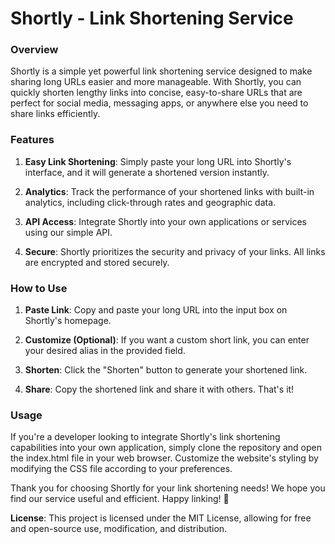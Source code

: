 # Shortly - Link Shortening Service

### Overview

Shortly is a simple yet powerful link shortening service designed to make sharing long URLs easier and more manageable. With Shortly, you can quickly shorten lengthy links into concise, easy-to-share URLs that are perfect for social media, messaging apps, or anywhere else you need to share links efficiently.

### Features

1. **Easy Link Shortening**: Simply paste your long URL into Shortly's interface, and it will generate a shortened version instantly.
  
2. **Analytics**: Track the performance of your shortened links with built-in analytics, including click-through rates and geographic data.

3. **API Access**: Integrate Shortly into your own applications or services using our simple API.

4. **Secure**: Shortly prioritizes the security and privacy of your links. All links are encrypted and stored securely.

### How to Use

1. **Paste Link**: Copy and paste your long URL into the input box on Shortly's homepage.

2. **Customize (Optional)**: If you want a custom short link, you can enter your desired alias in the provided field.

3. **Shorten**: Click the "Shorten" button to generate your shortened link.

4. **Share**: Copy the shortened link and share it with others. That's it!

### Usage

If you're a developer looking to integrate Shortly's link shortening capabilities into your own application, simply clone the repository and open the index.html file in your web browser. Customize the website's styling by modifying the CSS file according to your preferences.

Thank you for choosing Shortly for your link shortening needs! We hope you find our service useful and efficient. Happy linking! 🚀

**License**: This project is licensed under the MIT License, allowing for free and open-source use, modification, and distribution.
